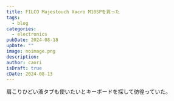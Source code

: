 ```yaml
---
title: FILCO Majestouch Xacro M10SPを買った
tags:
  - blog
categories:
  - electronics
pubDate: 2024-08-18
upDate: ""
image: noimage.png
description: 
author: caori
isDraft: true
cDate: 2024-08-13
---
```


肩こりひどい液タブも使いたいとキーボードを探して彷徨っていた。
